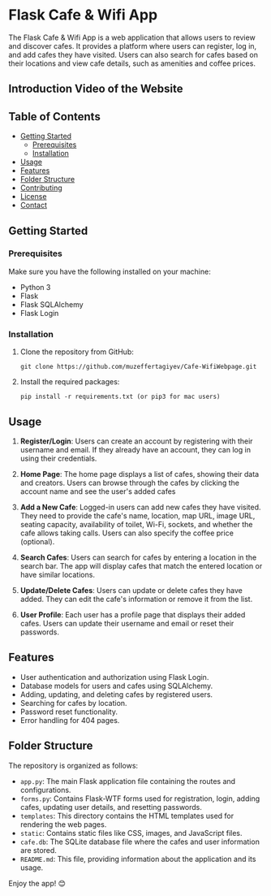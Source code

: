 # Flask Cafe  & Wifi App

The Flask Cafe  & Wifi App is a web application that allows users to review and discover cafes. It provides a platform where users can register, log in, and add cafes they have visited. Users can also search for cafes based on their locations and view cafe details, such as amenities and coffee prices.

## Introduction Video of the Website



## Table of Contents

- [Getting Started](#getting-started)
  - [Prerequisites](#prerequisites)
  - [Installation](#installation)
- [Usage](#usage)
- [Features](#features)
- [Folder Structure](#folder-structure)
- [Contributing](#contributing)
- [License](#license)
- [Contact](#contact)

## Getting Started

### Prerequisites

Make sure you have the following installed on your machine:

- Python 3
- Flask
- Flask SQLAlchemy
- Flask Login

### Installation

1. Clone the repository from GitHub:

   ```
   git clone https://github.com/muzeffertagiyev/Cafe-WifiWebpage.git
   ```

2. Install the required packages:

   ```
   pip install -r requirements.txt (or pip3 for mac users)
   ```

## Usage

1. **Register/Login**: Users can create an account by registering with their username and email. If they already have an account, they can log in using their credentials.

2. **Home Page**: The home page displays a list of cafes, showing their data and creators. Users can browse through the cafes by clicking the account name and see the user's added cafes

3. **Add a New Cafe**: Logged-in users can add new cafes they have visited. They need to provide the cafe's name, location, map URL, image URL, seating capacity, availability of toilet, Wi-Fi, sockets, and whether the cafe allows taking calls. Users can also specify the coffee price (optional).

4. **Search Cafes**: Users can search for cafes by entering a location in the search bar. The app will display cafes that match the entered location or have similar locations.

5. **Update/Delete Cafes**: Users can update or delete cafes they have added. They can edit the cafe's information or remove it from the list.

6. **User Profile**: Each user has a profile page that displays their added cafes. Users can update their username and email or reset their passwords.

## Features

- User authentication and authorization using Flask Login.
- Database models for users and cafes using SQLAlchemy.
- Adding, updating, and deleting cafes by registered users.
- Searching for cafes by location.
- Password reset functionality.
- Error handling for 404 pages.

## Folder Structure

The repository is organized as follows:

- `app.py`: The main Flask application file containing the routes and configurations.
- `forms.py`: Contains Flask-WTF forms used for registration, login, adding cafes, updating user details, and resetting passwords.
- `templates`: This directory contains the HTML templates used for rendering the web pages.
- `static`: Contains static files like CSS, images, and JavaScript files.
- `cafe.db`: The SQLite database file where the cafes and user information are stored.
- `README.md`: This file, providing information about the application and its usage.



Enjoy the app! 😊

